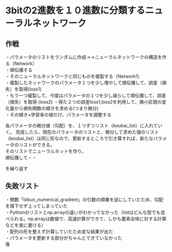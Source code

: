 # 3bitの2進数を１０進数に分類するニューラルネットワーク
## 作戦
・パラメータのリストをランダムに作成→→ニューラルネットワークの構造を作る（Network）   
・順伝播する  
・そのニューラルネットワークと同じものを複製する（Network1）  
・複製したネットワークのパラメータ１つを少し増やして順伝播して、誤差（損失）を取得(loss1)   
・もう一つ複製して、今度はパラメータの１つを少し減らして順伝播して、誤差（損失）を取得  (loss2)
・得た２つの誤差loss1,loss2を利用して、微小区間の変化量から損失関数の傾きを求める(つまり微分)  
・その傾き×学習率の値だけ、パラメータを調整する

各パラメータの微分値（勾配）を、１つずつリスト（koubai_list）に入れていく。 
完成したら、現在のパラメータのリストと、微分して求めた値のリスト（koubai_list）は同じ形なので、更新するところで引き算すれば、新たなパラメータのリストができる。  
そのリストでニューラルネットを作り、  
順伝播して・・  

を繰り返す  

## 失敗リスト
・関数「bibun_numerical_gradient」の引数の順番を逆にしていたため、勾配を降下せず上ってしまっていた  
・Pythonのリストとnp.arrayの違いがわかってなかった（listはどんな型でも並べられる。np.arrayは数値で、高速計算ができて、しかも要素全体に対する計算などを楽に書ける）  
・配列の形を整えず計算していたため変な結果が出た  
・パラメータを更新する部分がちゃんとできていなかった  
等